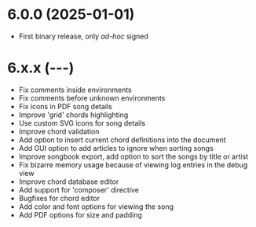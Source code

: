 # 6.0.0 (2025-01-01)

- First binary release, only *ad-hoc* signed

# 6.x.x (---)

- Fix comments inside environments
- Fix comments before unknown environments
- Fix icons in PDF song details
- Improve 'grid' chords highlighting
- Use custom SVG icons for song details
- Improve chord validation
- Add option to insert current chord definitions into the document
- Add GUI option to add articles to ignore when sorting songs
- Improve songbook export, add option to sort the songs by title or artist
- Fix bizarre memory usage because of viewing log entries in the debug view
- Improve chord database editor
- Add support for 'composer' directive
- Bugfixes for chord editor
- Add color and font options for viewing the song
- Add PDF options for size and padding
